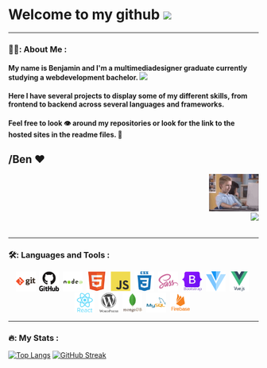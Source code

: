 <div id="body">
 
<h1>
  Welcome to my github 
  <img src="https://media.giphy.com/media/hvRJCLFzcasrR4ia7z/giphy.gif" width="30px"/>
</h1>
 <div id="aboutme">  
 <hr>
  <div>
  <div align="start" width="10px">  
  
   ### 👨‍💻: About Me :
 #### My name is Benjamin and I'm a multimediadesigner graduate currently studying a webdevelopment bachelor. <img src="https://media.giphy.com/media/WUlplcMpOCEmTGBtBW/giphy.gif" width="50">
 #### Here I have several projects to display some of my different skills, from frontend to backend across several languages and frameworks.
 #### Feel free to look 👁 around my repositories or look for the link to the hosted sites in the readme files. 🤯

## /Ben ❤
  </div>
  <div align="end" width="150">
 <img src="https://github.com/BenjaminKing1337/BenjaminKing1337/blob/main/thumbsup.gif" width="100"/>
 <br/>
 <a href="https://www.linkedin.com/in/benking1337/">
 <img src="https://img.shields.io/badge/LinkedIn-blue?logo=linkedin&logoColor=white&style=for-the-badge" width="100"/>
 </a>
 <br/>
 <img src="https://komarev.com/ghpvc/?username=BenjaminKing1337&style=flat-square&color=blue" alt=""/> 
</div> 
  </div>
   <hr>
  
### 🛠️: Languages and Tools :
<div align="center">
 <img src="https://github.com/devicons/devicon/blob/master/icons/git/git-original-wordmark.svg" title="Git" alt="Git" width="40" height="40"/>&nbsp;
 <img src="https://github.com/devicons/devicon/blob/master/icons/github/github-original-wordmark.svg" title="GitHub" alt="GitHub" width="40" height="40"/>&nbsp;
 <img src="https://github.com/devicons/devicon/blob/master/icons/nodejs/nodejs-original-wordmark.svg" title="NodeJS" alt="NodeJS" width="40" height="40"/>&nbsp;
 <img src="https://github.com/devicons/devicon/blob/master/icons/html5/html5-original.svg" title="HTML5" alt="HTML" width="40" height="40"/>&nbsp;
 <img src="https://github.com/devicons/devicon/blob/master/icons/javascript/javascript-original.svg" title="JavaScript" alt="JavaScript" width="40" height="40"/>&nbsp;
 <img src="https://github.com/devicons/devicon/blob/master/icons/css3/css3-plain-wordmark.svg"  title="CSS3" alt="CSS" width="40" height="40"/>&nbsp;
 <img src="https://github.com/devicons/devicon/blob/master/icons/sass/sass-original.svg" title="Sass" alt="Sass" width="40" height="40"/>&nbsp;
 <img src="https://github.com/devicons/devicon/blob/master/icons/bootstrap/bootstrap-original-wordmark.svg" title="Bootstrap" alt="Bootstrap" width="40" height="40"/>&nbsp;
 <img src="https://github.com/devicons/devicon/blob/master/icons/vuetify/vuetify-original.svg" title="Vuetify" alt="Vuetify" width="40" height="40"/>&nbsp;
 <img src="https://github.com/devicons/devicon/blob/master/icons/vuejs/vuejs-original-wordmark.svg" title="VueJs" alt="VueJs" width="40" height="40"/>&nbsp;
 <img src="https://github.com/devicons/devicon/blob/master/icons/react/react-original-wordmark.svg" title="React" alt="React" width="40" height="40"/>&nbsp;
 <img src="https://github.com/devicons/devicon/blob/master/icons/wordpress/wordpress-plain-wordmark.svg" title="WordPress" alt="WordPress" width="40" height="40"/>&nbsp;
 <img src="https://github.com/devicons/devicon/blob/master/icons/mongodb/mongodb-original-wordmark.svg" title="MongoDB"  alt="MongoDB" width="40" height="40"/>&nbsp;
 <img src="https://github.com/devicons/devicon/blob/master/icons/mysql/mysql-original-wordmark.svg" title="MySQL"  alt="MySQL" width="40" height="40"/>&nbsp;
 <img src="https://github.com/devicons/devicon/blob/master/icons/firebase/firebase-plain-wordmark.svg" title="Firebase" alt="Firebase" width="40" height="40"/>&nbsp; 
</div>
<hr>

  ### :fire::  My Stats :
[![Top Langs](https://github-readme-stats.vercel.app/api/top-langs/?username=BenjaminKing1337&layout=compact&theme=vision-friendly-dark)](https://github.com/anuraghazra/github-readme-stats)
[![GitHub Streak](http://github-readme-streak-stats.herokuapp.com?user=BenjaminKing1337&theme=highcontrast&date_format=M%20j%5B%2C%20Y%5D)](https://git.io/streak-stats)
  
 </div>
</div>
<!-- 

###### Me when coding
![Thumbs Up](https://github.com/BenjaminKing1337/BenjaminKing1337/blob/main/thumbsup.gif)
 
[gif]: https://github.com/BenjaminKing1337/BenjaminKing1337/blob/main/thumbsup.gif

![][gif]

-->
